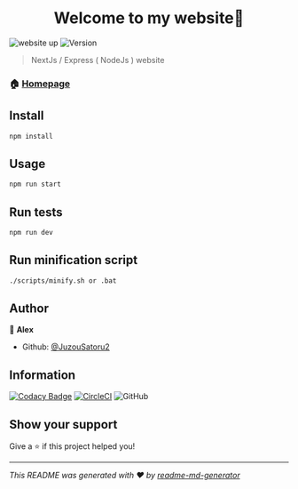 <h1 align="center">Welcome to my website👋</h1>
<p>
  <img alt="website up" src="https://img.shields.io/website/https/juzousatoru2.github.io.svg" /> 
  <img alt="Version" src="https://img.shields.io/badge/version-3.0.0-blue.svg?cacheSeconds=2592000" />
</p>

> NextJs / Express ( NodeJs ) website

### 🏠 [Homepage](juzousatoru2.github.io)

## Install

```sh
npm install
```

## Usage

```sh
npm run start
```

## Run tests

```sh
npm run dev
```

## Run minification script

```sh
./scripts/minify.sh or .bat
```

## Author

👤 **Alex**

* Github: [@JuzouSatoru2](https://github.com/JuzouSatoru2)

## Information

[![Codacy Badge](https://api.codacy.com/project/badge/Grade/75f9a6f0dd0a4701b9ad43d242ba86e0)](https://www.codacy.com/app/mccr4fthd/JuzouSatoru2.github.io?utm_source=github.com&amp;utm_medium=referral&amp;utm_content=JuzouSatoru2/JuzouSatoru2.github.io&amp;utm_campaign=Badge_Grade) [![CircleCI](https://circleci.com/gh/JuzouSatoru2/JuzouSatoru2.github.io.svg?style=svg)](https://circleci.com/gh/JuzouSatoru2/JuzouSatoru2.github.io) ![GitHub](https://img.shields.io/github/license/Juzousatoru2/Juzousatoru2.github.io.svg)

## Show your support

Give a ⭐️ if this project helped you!

***
_This README was generated with ❤️ by [readme-md-generator](https://github.com/kefranabg/readme-md-generator)_